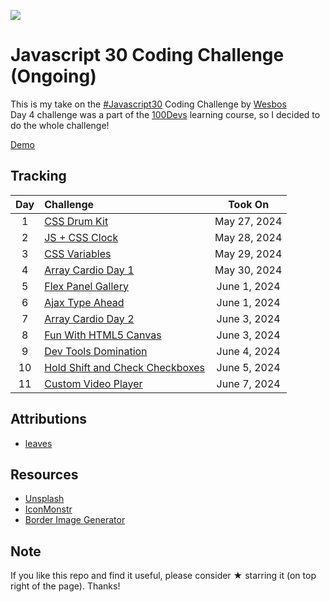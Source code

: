 ![](https://javascript30.com/images/JS3-social-share.png)

# Javascript 30 Coding Challenge (Ongoing)
This is my take on the [#Javascript30](https://javascript30.com/) Coding Challenge by [Wesbos](https://github.com/wesbos/JavaScript30)  
Day 4 challenge was a part of the [100Devs](https://leonnoel.com/100devs/) learning course, so I decided to do the whole challenge!

[Demo](https://jordles.github.io/Javascript-30/)

## Tracking

| Day | Challenge                                           |    Took On     |
| :-: | :-------------------------------------------------- | :------------: |
|  1  | [CSS Drum Kit][1]                                   |  May 27, 2024  |
|  2  | [JS + CSS Clock][2]                                 |  May 28, 2024  |
|  3  | [CSS Variables][3]                                  |  May 29, 2024  |
|  4  | [Array Cardio Day 1][4]                             |  May 30, 2024  |
|  5  | [Flex Panel Gallery][5]                             |  June 1, 2024  |
|  6  | [Ajax Type Ahead][6]                                |  June 1, 2024  |
|  7  | [Array Cardio Day 2][7]                             |  June 3, 2024  |
|  8  | [Fun With HTML5 Canvas][8]                          |  June 3, 2024  |
|  9  | [Dev Tools Domination][9]                           |  June 4, 2024  |
|  10  | [Hold Shift and Check Checkboxes][10]              |  June 5, 2024  |
|  11  | [Custom Video Player][11]                          |  June 7, 2024  |

[1]: /Day%2001
[2]: /Day%2002
[3]: /Day%2003
[4]: /Day%2004
[5]: /Day%2005
[6]: /Day%2006
[7]: /Day%2007
[8]: /Day%2008
[9]: /Day%2009
[10]: /Day%2010
[11]: /Day%2011

<!-- %20 is the URL encoding for a space -->

## Attributions

* [leaves](https://clipart-library.com/clipart/8izrdA9LT.htm)

## Resources

* [Unsplash](https://unsplash.com/)
* [IconMonstr](https://iconmonstr.com/)
* [Border Image Generator](https://developer.mozilla.org/en-US/docs/Web/CSS/CSS_backgrounds_and_borders/Border-image_generator)

## Note

If you like this repo and find it useful, please consider ★ starring it (on top right of the page). Thanks!
